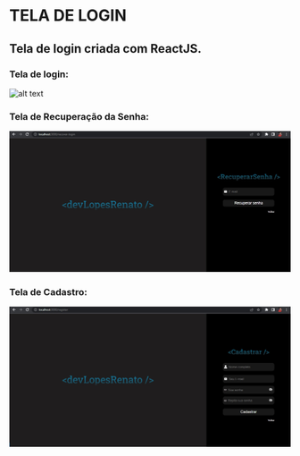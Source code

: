 # TELA DE LOGIN

## Tela de login criada com ReactJS. 

### Tela de login:

![alt text](https://github.com/devlopesrenato/front-login-screen/blob/master/public/img/Fa%C3%A7aSeuLogin.jpg)

### Tela de Recuperação da Senha:

![alt text](https://github.com/devlopesrenato/front-login-screen/blob/master/public/img/RecuperarSenha.jpg)

### Tela de Cadastro:

![alt text](https://github.com/devlopesrenato/front-login-screen/blob/master/public/img/Cadastrar.jpg)
